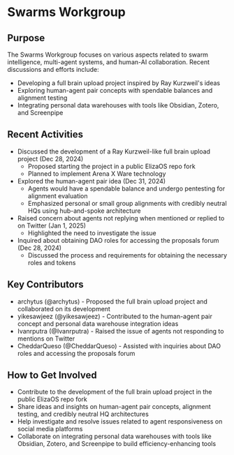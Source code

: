 # Swarms Workgroup

## Purpose
The Swarms Workgroup focuses on various aspects related to swarm intelligence, multi-agent systems, and human-AI collaboration. Recent discussions and efforts include:
- Developing a full brain upload project inspired by Ray Kurzweil's ideas
- Exploring human-agent pair concepts with spendable balances and alignment testing
- Integrating personal data warehouses with tools like Obsidian, Zotero, and Screenpipe

## Recent Activities
- Discussed the development of a Ray Kurzweil-like full brain upload project (Dec 28, 2024)
  - Proposed starting the project in a public ElizaOS repo fork
  - Planned to implement Arena X Ware technology
- Explored the human-agent pair idea (Dec 31, 2024)
  - Agents would have a spendable balance and undergo pentesting for alignment evaluation
  - Emphasized personal or small group alignments with credibly neutral HQs using hub-and-spoke architecture
- Raised concern about agents not replying when mentioned or replied to on Twitter (Jan 1, 2025)
  - Highlighted the need to investigate the issue
- Inquired about obtaining DAO roles for accessing the proposals forum (Dec 28, 2024)
  - Discussed the process and requirements for obtaining the necessary roles and tokens

## Key Contributors
- archytus (@archytus) - Proposed the full brain upload project and collaborated on its development
- yikesawjeez (@yikesawjeez) - Contributed to the human-agent pair concept and personal data warehouse integration ideas
- Ivanrputra (@Ivanrputra) - Raised the issue of agents not responding to mentions on Twitter
- CheddarQueso (@CheddarQueso) - Assisted with inquiries about DAO roles and accessing the proposals forum

## How to Get Involved
- Contribute to the development of the full brain upload project in the public ElizaOS repo fork
- Share ideas and insights on human-agent pair concepts, alignment testing, and credibly neutral HQ architectures
- Help investigate and resolve issues related to agent responsiveness on social media platforms
- Collaborate on integrating personal data warehouses with tools like Obsidian, Zotero, and Screenpipe to build efficiency-enhancing tools
